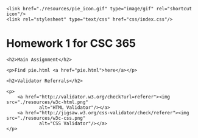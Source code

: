 <!DOCTYPE html>
<html lang="en">

<head>
    <title>Muchiri'sRECIPE-PAGES-ASSIGNMENT</title>
    <meta charset="utf-8"/>

    <link href="./resources/pie_icon.gif" type="image/gif" rel="shortcut icon"/>
    <link rel="stylesheet" type="text/css" href="css/index.css"/>
</head>

<body>
    <h1 class="main">Homework 1 for CSC 365</h1>

    <h2>Main Assignment</h2>

    <p>Find pie.html <a href="pie.html">here</a></p>

    <h2>Validator Referrals</h2>

    <p>
        <a href="http://validator.w3.org/check?url=referer"><img src="./resources/w3c-html.png"
                alt="HTML Validator"/></a>
        <a href="http://jigsaw.w3.org/css-validator/check/referer"><img src="./resources/w3c-css.png"
                alt="CSS Validator"/></a>
    </p>
</body>

</html>
